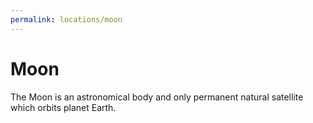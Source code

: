 ```yaml
---
permalink: locations/moon
---
```


# Moon

The Moon is an astronomical body and only permanent natural satellite which orbits planet Earth.
